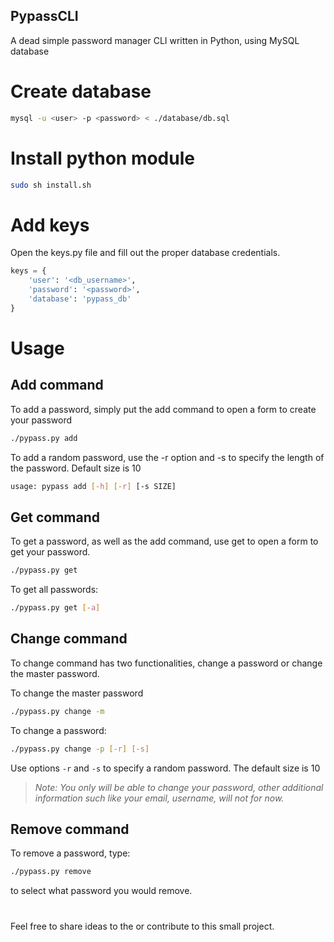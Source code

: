 ## PypassCLI
A dead simple password manager CLI written in Python, using MySQL database

# Create database
```bash
mysql -u <user> -p <password> < ./database/db.sql
```

# Install python module
```bash
sudo sh install.sh
```

# Add keys
Open the keys.py file and fill out the proper database credentials.
```python
keys = {
    'user': '<db_username>',
    'password': '<password>',
    'database': 'pypass_db'
}
```

# Usage

## Add command
To add a password, simply put the add command to open a form to create your password
```bash
./pypass.py add
```
To add a random password, use the -r option and -s to specify the length of the password. Default size is 10
```bash
usage: pypass add [-h] [-r] [-s SIZE]
```


## Get command
To get a password, as well as the add command, use get to open a form to get your password.
```bash
./pypass.py get
```
To get all passwords:
```bash
./pypass.py get [-a]
```

## Change command
To change command has two functionalities, change a password or change the master password.

To change the master password
```bash
./pypass.py change -m
```

To change a password:
```bash
./pypass.py change -p [-r] [-s]
```
Use options `-r` and `-s` to specify a random password. The default size is 10

> *Note: You only will be able to change your password, other additional information such like your email, username, will not for now.*

## Remove command
To remove a password, type:
```bash
./pypass.py remove
```
to select what password you would remove.
#
Feel free to share ideas to the or contribute to this small project.